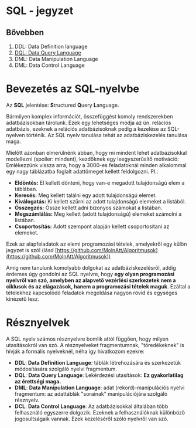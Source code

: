 # SQL - jegyzet

## Bővebben
1. DDL: Data Definition language
2. [DQL: Data Query Language](/10_DQL/)
3. DML: Data Manipulation Language
4. DML: Data Control Language

# Bevezetés az SQL-nyelvbe
Az **SQL** jelentése: **S**tructured **Q**uery **L**anguage. 

Bármilyen komplex információt, összefüggést komoly rendszerekben adatbázisokban tárolunk. Ezek egy lehetséges módja az ún. relációs adatbázis, ezeknek a relációs adatbázisoknak pedig a kezelése az SQL-nyelven történik. Az SQL nyelv tanulása tehát az adatbáziskezelés tanulása maga.

Mielőtt azonban elmerülnénk abban, hogy mi mindent lehet adatbázisokkal modellezni (spoiler: mindent), kezdőknek egy leegyszerűsítő motiváció: Emlékezzünk vissza arra, hogy a 3000-es feladatoknál minden alkalommal egy nagy táblázatba foglalt adattömeget kellett feldolgozni. Pl.:
- **Eldöntés:** El kellett dönteni, hogy van-e megadott tulajdonságú elem a táblában.
- **Keresés:** Meg kellett találni egy adott tulajdonságú elemet.
- **Kiválogatás:** Ki kellett szűrni az adott tulajdonságú elemeket a listából.
- **Összegzés:** Össze kellett adni bizonyos számokat a listában.
- **Megszámlálás:** Meg kellett (adott tulajdonságú) elemeket számolni a listában.
- **Csoportosítás:** Adott szempont alapján kellett csoportosítani az elemeket.

Ezek az alapfeladatok az elemi programozási tételek, amelyekről egy külön jegyzet is szól (lásd [https://github.com/MolnAtt/Algoritmusok](https://github.com/MolnAtt/Algoritmusok))


Amíg nem tanulunk komolyabb dolgokat az adatbáziskezelésről, addig érdemes úgy gondolni az SQL nyelvre, hogy **egy olyan programozási nyelvről van szó, amelyben az alapvető vezérlési szerkezetek nem a ciklusok és az elágazások, hanem a programozási tételek maguk**. Ezáltal a tételekhez kapcsolódó feladatok megoldása nagyon rövid és egységes kinézetű lesz. 

# Résznyelvek
A SQL nyelv számos résznyelvre bomlik attól függően, hogy milyen utasításokról van szó. A résznyelveket fragmentumnak, "töredékeknek" is hívják a formális nyelveknél, néha így hivatkozom ezekre:
- **DDL**: **Data Definition Language**: táblák létrehozására és szerkezetük módosítására szolgáló nyelvi fragmentum.
- **DQL**: **Data Query Language**: Lekérdezési utasítások: **Ez gyakorlatilag az érettségi maga.**
- **DML**: **Data Manipulation Language**: adat (rekord)-manipulációs nyelvi fragmentum: az adattáblák "sorainak" manipulációjára szolgáló résznyelv. 
- **DCL**: **Data Control Language**: Az adatbázisokkal általában több felhasználó egyszerre dolgozik. Ezeknek a felhasználóknak különböző jogosultságaik vannak. Ezek kezeléséről szóló nyelvről van szó. 

